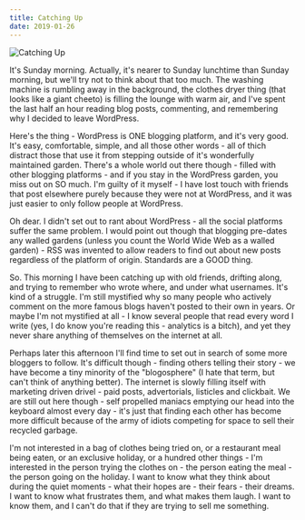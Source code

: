 ```yaml
---
title: Catching Up
date: 2019-01-26
---
```


![Catching Up](https://source.unsplash.com/d34DtRp1bqo/1600x900)

It's Sunday morning. Actually, it's nearer to Sunday lunchtime than Sunday morning, but we'll try not to think about that too much. The washing machine is rumbling away in the background, the clothes dryer thing (that looks like a giant cheeto) is filling the lounge with warm air, and I've spent the last half an hour reading blog posts, commenting, and remembering why I decided to leave WordPress.

Here's the thing - WordPress is ONE blogging platform, and it's very good. It's easy, comfortable, simple, and all those other words - all of thich distract those that use it from stepping outside of it's wonderfully maintained garden. There's a whole world out there though - filled with other blogging platforms - and if you stay in the WordPress garden, you miss out on SO much. I'm guilty of it myself - I have lost touch with friends that post elsewhere purely because they were not at WordPress, and it was just easier to only follow people at WordPress.

Oh dear. I didn't set out to rant about WordPress - all the social platforms suffer the same problem. I would point out though that blogging pre-dates any walled gardens (unless you count the World Wide Web as a walled garden) - RSS was invented to allow readers to find out about new posts regardless of the platform of origin. Standards are a GOOD thing.

So. This morning I have been catching up with old friends, drifting along, and trying to remember who wrote where, and under what usernames. It's kind of a struggle. I'm still mystified why so many people who actively comment on the more famous blogs haven't posted to their own in years. Or maybe I'm not mystified at all - I know several people that read every word I write (yes, I do know you're reading this - analytics is a bitch), and yet they never share anything of themselves on the internet at all.

Perhaps later this afternoon I'll find time to set out in search of some more bloggers to follow. It's difficult though - finding others telling their story - we have become a tiny minority of the "blogosphere" (I hate that term, but can't think of anything better). The internet is slowly filling itself with marketing driven drivel - paid posts, advertorials, listicles and clickbait. We are still out here though - self propelled maniacs emptying our head into the keyboard almost every day - it's just that finding each other has become more difficult because of the army of idiots competing for space to sell their recycled garbage.

I'm not interested in a bag of clothes being tried on, or a restaurant meal being eaten, or an exclusive holiday, or a hundred other things - I'm interested in the person trying the clothes on - the person eating the meal - the person going on the holiday. I want to know what they think about during the quiet moments - what their hopes are - their fears - their dreams. I want to know what frustrates them, and what makes them laugh. I want to know them, and I can't do that if they are trying to sell me something.